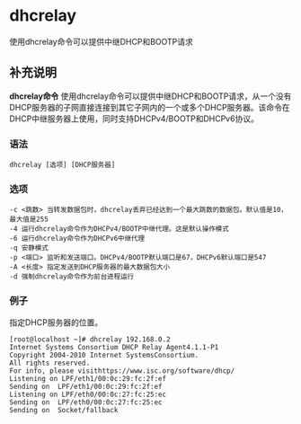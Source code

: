 # dhcrelay

使用dhcrelay命令可以提供中继DHCP和BOOTP请求

## 补充说明

**dhcrelay命令** 使用dhcrelay命令可以提供中继DHCP和BOOTP请求，从一个没有DHCP服务器的子网直接连接到其它子网内的一个或多个DHCP服务器。该命令在DHCP中继服务器上使用，同时支持DHCPv4/BOOTP和DHCPv6协议。

### 语法

```text
dhcrelay [选项] [DHCP服务器]
```

### 选项

```text
-c <跳数> 当转发数据包时，dhcrelay丢弃已经达到一个最大跳数的数据包。默认值是10，最大值是255
-4 运行dhcrelay命令作为DHCPv4/BOOTP中继代理。这是默认操作模式
-6 运行dhcrelay命令作为DHCPv6中继代理
-q 安静模式
-p <端口> 监听和发送端口。DHCPv4/BOOTP默认端口是67，DHCPv6默认端口是547
-A <长度> 指定发送到DHCP服务器的最大数据包大小
-d 强制dhcrelay命令作为前台进程运行
```

### 例子

指定DHCP服务器的位置。

```text
[root@localhost ~]# dhcrelay 192.168.0.2
Internet Systems Consortium DHCP Relay Agent4.1.1-P1
Copyright 2004-2010 Internet SystemsConsortium.
All rights reserved.
For info, please visithttps://www.isc.org/software/dhcp/
Listening on LPF/eth1/00:0c:29:fc:2f:ef
Sending on  LPF/eth1/00:0c:29:fc:2f:ef
Listening on LPF/eth0/00:0c:27:fc:25:ec
Sending on  LPF/eth0/00:0c:27:fc:25:ec
Sending on  Socket/fallback
```

